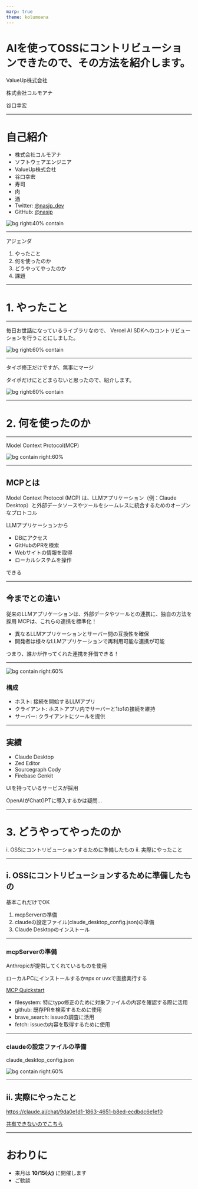 ```yaml
---
marp: true
theme: kolumoana
---
```


<style scoped>
  section { display: flex; justify-content: center; align-items: center;}
</style>

# AIを使ってOSSにコントリビューションできたので、その方法を紹介します。

ValueUp株式会社

株式会社コルモアナ

谷口幸宏

---

# 自己紹介

- 株式会社コルモアナ
- ソフトウェアエンジニア
- ValueUp株式会社
- 谷口幸宏
- 寿司
- 肉
- 酒
- Twitter: [@nasjp_dev](https://twitter.com/nasjp_dev)
- GitHub: [@nasjp](https://github.com/nasjp)

![bg right:40% contain](https://corporate-henna-seven.vercel.app/_next/image?url=%2Ftaniguchi_avatar.png&w=3840&q=75)

---

アジェンダ

1. やったこと
2. 何を使ったのか
3. どうやってやったのか
4. 課題

---

# 1. やったこと

---

毎日お世話になっているライブラリなので、
Vercel AI SDKへのコントリビューションを行うことにしました。

![bg right:60% contain](https://raw.githubusercontent.com/nasjp/slides/refs/heads/main/slides/20241203_use_mcp/1_vercel_ai.png)

---

タイポ修正だけですが、無事にマージ

タイポだけにとどまらないと思ったので、紹介します。

![bg right:60% contain](https://raw.githubusercontent.com/nasjp/slides/refs/heads/main/slides/20241203_use_mcp/2_fix_typo.png)

---

# 2. 何を使ったのか

---

Model Context Protocol(MCP)

![bg contain right:60%](https://raw.githubusercontent.com/nasjp/slides/refs/heads/main/slides/20241203_use_mcp/3_intro_mcp.png)

---

## MCPとは

Model Context Protocol (MCP) は、LLMアプリケーション（例：Claude Desktop）と外部データソースやツールをシームレスに統合するためのオープンなプロトコル

LLMアプリケーションから

- DBにアクセス
- GitHubのPRを検索
- Webサイトの情報を取得
- ローカルシステムを操作

できる

---

## 今までとの違い

従来のLLMアプリケーションは、外部データやツールとの連携に、独自の方法を採用
MCPは、これらの連携を標準化！

- 異なるLLMアプリケーションとサーバー間の互換性を確保
- 開発者は様々なLLMアプリケーションで再利用可能な連携が可能

つまり、誰かが作ってくれた連携を拝借できる！

---

![bg contain right:60%](https://raw.githubusercontent.com/nasjp/slides/refs/heads/main/slides/20241203_use_mcp/4_mcp_architecture.png)

### 構成

- ホスト: 接続を開始するLLMアプリ
- クライアント: ホストアプリ内でサーバーと1to1の接続を維持
- サーバー: クライアントにツールを提供

---

## 実績

- Claude Desktop
- Zed Editor
- Sourcegraph Cody
- Firebase Genkit

UIを持っているサービスが採用

OpenAIがChatGPTに導入するかは疑問...

---

# 3. どうやってやったのか

i. OSSにコントリビューションするために準備したもの
ii. 実際にやったこと

---

## i. OSSにコントリビューションするために準備したもの

基本これだけでOK

1. mcpServerの準備
2. claudeの設定ファイル(claude_desktop_config.json)の準備
3. Claude Desktopのインストール

---

### mcpServerの準備
Anthropicが提供してくれているものを使用

ローカルPCにインストールするかnpx or uvxで直接実行する

[MCP Quickstart](https://modelcontextprotocol.io/quickstart)

- filesystem: 特にtypo修正のために対象ファイルの内容を確認する際に活用
- github: 既存PRを検索するために使用
- brave_search: issueの調査に活用
- fetch: issueの内容を取得するために使用

---

### claudeの設定ファイルの準備

claude_desktop_config.json

![bg contain right:60%](https://raw.githubusercontent.com/nasjp/slides/refs/heads/main/slides/20241203_use_mcp/5_claude_desktop_config.png)

---

## ii. 実際にやったこと

https://claude.ai/chat/9da0e1d1-1863-4651-b8ed-ecdbdc6e1ef0

[共有できないのでこちら](https://github.com/nasjp/slides/blob/main/slides/20241203_use_mcp/6_exec_result.pdf)

---

# おわりに

- 来月は **10/15(火)** に開催します
- ご歓談
